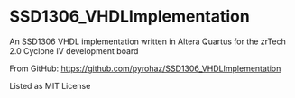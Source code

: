 # SSD1306_VHDLImplementation

An SSD1306 VHDL implementation written in Altera Quartus for the zrTech 2.0 Cyclone IV development board

From GitHub: https://github.com/pyrohaz/SSD1306_VHDLImplementation

Listed as MIT License
